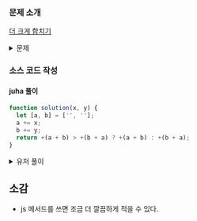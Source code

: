 ### 문제 소개

[더 크게 합치기](https://school.programmers.co.kr/learn/courses/30/lessons/181939)

<details>
<summary>문제</summary>
<div markdown="1">

연산 ⊕는 두 정수에 대한 연산으로 두 정수를 붙여서 쓴 값을 반환합니다.
예를 들면 다음과 같습니다.

12 ⊕ 3 = 123
3 ⊕ 12 = 312
양의 정수 a와 b가 주어졌을 때,
a ⊕ b와 b ⊕ a 중 더 큰 값을 return 하는 solution 함수를 완성해 주세요.

단, a ⊕ b와 b ⊕ a가 같다면 a ⊕ b를 return 합니다.

</div>
</details>

### 소스 코드 작성

#### juha 풀이

```js
function solution(x, y) {
  let [a, b] = ['', ''];
  a += x;
  b += y;
  return +(a + b) > +(b + a) ? +(a + b) : +(b + a);
}
```

<details>
<summary>유저 풀이</summary>
<div markdown="2">

```js
function solution(a, b) {
  return Math.max(Number(`${a}${b}`), Number(`${b}${a}`));
}
```

</div>
</details>

## 소감

- js 메서드를 쓰면 조금 더 깔끔하게 적을 수 있다.
